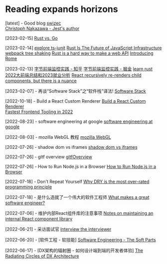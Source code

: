 # Reading expands horizons

[latest] - Good blog
[swizec](https://swizec.com/)     
[Christoph Nakazawa - Jest's author](https://cpojer.net/)  

[2023-02-15]
[Rust vs. Go](https://news.ycombinator.com/item?id=22336284)

[2023-02-14]
[explore ts-junit](https://github.com/i5ting/ts-junit)
[Rust Is The Future of JavaScript Infrastructure](https://leerob.io/blog/rust)
[webpack tree shaking](https://webpack.js.org/guides/tree-shaking/)
[Rust is a hard way to make a web API](https://macwright.com/2021/01/15/rust.html)
[Introducing Rome](https://rome.tools/blog/2020/08/08/introducing-rome/)

[2023-02-13]
[字节前端监控实践 - 知乎](https://zhuanlan.zhihu.com/p/603752974)
[字节前端监控实践 - 掘金](https://juejin.cn/post/7195496297150709821)
[learn rust](https://github.com/i5ting/learn-rust-for-fe)
[2022大前端总结和2023就业分析](https://juejin.cn/post/7196110128038690876)
[React recursively re-renders child components, but there is a nuance](https://alexsidorenko.com/blog/react-render-children-prop/)

[2023-02-07] - 再谈“Software Stack”之“软件栈”译法!
[Software Stack](https://www.ituring.com.cn/article/1144)

[2022-10-18] - Build a React Custom Renderer
[Build a React Custom Renderer](https://www.markcodes.dev/posts/build-react-custom-renderer-part-1)    
[Fastest Frontend Tooling in 2022](https://cpojer.net/posts/fastest-frontend-tooling-in-2022)

[2022-08-23] - software engineering at google
[software engineering at google](https://qiangmzsx.github.io/Software-Engineering-at-Google/#/?id=software-engineering-at-google)

[2022-08-03] - mozilla WebGL 教程
[mozilla WebGL](https://developer.mozilla.org/zh-CN/docs/Web/API/WebGL_API)

[2022-07-26] - shadow dom vs iframes
[shadow dom vs iframes](https://www.bitnative.com/2014/10/02/shadow-dom-vs-iframes/)

[2022-07-26] - gltf overview
[gltfOverview](https://github.com/KhronosGroup/glTF/blob/main/specification/2.0/figures/gltfOverview-2.0.0b.png)

[2022-07-26] - How to Run Node.js in a Browser
[How to Run Node.js in a Browser](https://hackernoon.com/how-to-run-nodejs-in-a-browser-wc4s32by)

[2022-07-18] - Don't Repeat Yourself
[Why DRY is the most over-rated programming principle](https://gordonc.bearblog.dev/dry-most-over-rated-programming-principle/)

[2022-07-18] - 是什么造就了一个伟大的软件工程师
[What makes a great software engineer?](https://swizec.com/blog/what-makes-a-great-software-engineer/)

[2022-07-06] - 维护内部React组件库的注意事项
[Notes on maintaining an internal React component library](https://www.gabe.pizza/notes-on-component-libraries/)

[2022-06-21] - 采访面试官
[Interview the interviewer](https://github.com/readme/guides/technical-interviews)   

[2022-06-20] - [软件工程 - 软技能]
[Software Engineering - The Soft Parts](https://addyosmani.com/blog/software-engineering-soft-parts/)   

[2022-06-17] - [DX架构的辐射圈 - 如何设计端到端的开发者体验]
[The Radiating Circles of DX Architecture](https://dx.tips/circles)